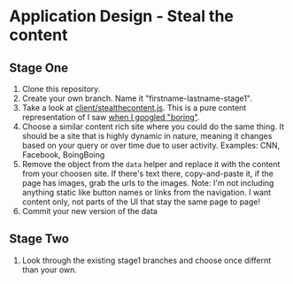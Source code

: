 # Application Design - Steal the content

## Stage One

1. Clone this repository.
2. Create your own branch.  Name it "firstname-lastname-stage1".
2. Take a look at [client/stealthecontent.js](client/stealthecontent.js).  This is a pure content representation of I saw [when I googled "boring"](https://www.google.com/webhp?sourceid=chrome-instant&ion=1&espv=2&ie=UTF-8#q=boring).
3. Choose a similar content rich site where you could do the same thing.  It should be a site that is highly dynamic in nature, meaning it changes based on your query or over time due to user activity.  Examples: CNN, Facebook, BoingBoing
4. Remove the object from the `data` helper and replace it with the content from your choosen site.  If there's text there, copy-and-paste it, if the page has images, grab the urls to the images. Note: I'm not including anything static like button names or links from the navigation.  I want content only, not parts of the UI that stay the same page to page!
5. Commit your new version of the data

## Stage Two
1. Look through the existing stage1 branches and choose once differnt than your own.
